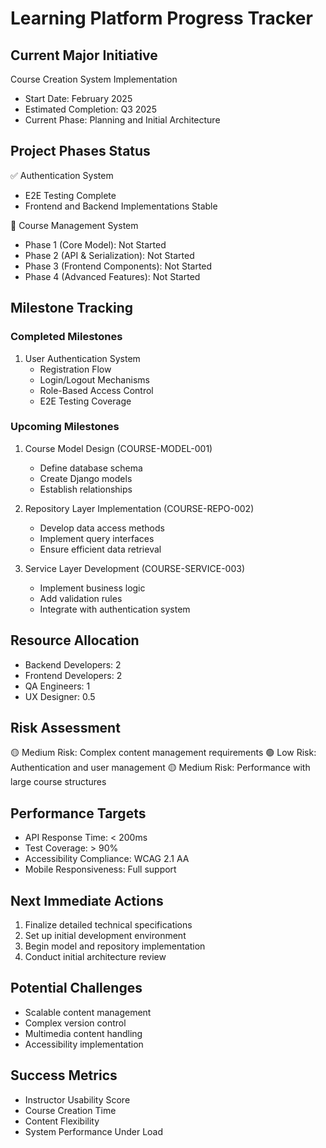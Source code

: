 # Learning Platform Progress Tracker

## Current Major Initiative
Course Creation System Implementation
- Start Date: February 2025
- Estimated Completion: Q3 2025
- Current Phase: Planning and Initial Architecture

## Project Phases Status
✅ Authentication System
- E2E Testing Complete
- Frontend and Backend Implementations Stable

🔄 Course Management System
- Phase 1 (Core Model): Not Started
- Phase 2 (API & Serialization): Not Started
- Phase 3 (Frontend Components): Not Started
- Phase 4 (Advanced Features): Not Started

## Milestone Tracking

### Completed Milestones
1. User Authentication System
   - Registration Flow
   - Login/Logout Mechanisms
   - Role-Based Access Control
   - E2E Testing Coverage

### Upcoming Milestones
1. Course Model Design (COURSE-MODEL-001)
   - Define database schema
   - Create Django models
   - Establish relationships

2. Repository Layer Implementation (COURSE-REPO-002)
   - Develop data access methods
   - Implement query interfaces
   - Ensure efficient data retrieval

3. Service Layer Development (COURSE-SERVICE-003)
   - Implement business logic
   - Add validation rules
   - Integrate with authentication system

## Resource Allocation
- Backend Developers: 2
- Frontend Developers: 2
- QA Engineers: 1
- UX Designer: 0.5

## Risk Assessment
🟡 Medium Risk: Complex content management requirements
🟢 Low Risk: Authentication and user management
🟡 Medium Risk: Performance with large course structures

## Performance Targets
- API Response Time: < 200ms
- Test Coverage: > 90%
- Accessibility Compliance: WCAG 2.1 AA
- Mobile Responsiveness: Full support

## Next Immediate Actions
1. Finalize detailed technical specifications
2. Set up initial development environment
3. Begin model and repository implementation
4. Conduct initial architecture review

## Potential Challenges
- Scalable content management
- Complex version control
- Multimedia content handling
- Accessibility implementation

## Success Metrics
- Instructor Usability Score
- Course Creation Time
- Content Flexibility
- System Performance Under Load
